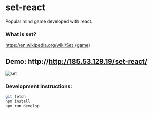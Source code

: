 # set-react

Popular mind game developed with react. 

### What is set?
https://en.wikipedia.org/wiki/Set_(game)

## Demo: http://http://185.53.129.19/set-react/

![set](https://cloud.githubusercontent.com/assets/4610139/22471853/ed70dbc2-e7d3-11e6-8c48-68203932d195.png)

### Development instructions:

``` bash
git fetch
npm install
npm run develop
```

